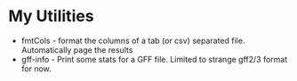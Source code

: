 My Utilities
==============

- fmtCols - format the columns of a tab (or csv) separated file.  Automatically page the results
- gff-info - Print some stats for a GFF file.  Limited to strange gff2/3 format for now.

